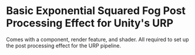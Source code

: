 # Basic Exponential Squared Fog Post Processing Effect for Unity's URP
Comes with a component, render feature, and shader. All required to set up the post processing effect for the URP pipeline.
